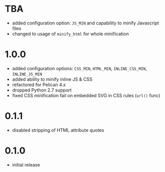 # TBA

-   added configuration option: `JS_MIN` and capability to minify Javascript files
-   changed to usage of `minify_html` for whole minification

# 1.0.0

-   added configuration options: `CSS_MIN`, `HTML_MIN`, `INLINE_CSS_MIN`, `INLINE_JS_MIN`
-   added ability to minify inline JS & CSS
-   refactored for Pelican 4.x
-   dropped Python 2.7 support
-   fixed CSS minification fail on embedded SVG in CSS rules (`url()` func)

# 0.1.1

-   disabled stripping of HTML attribute quotes

# 0.1.0

-   initial release
